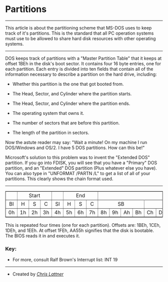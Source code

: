 # Partitions

* * *

This article is about the partitioning scheme that MS-DOS uses to keep track of it's partitions. This is the standard that all PC operation systems must use to be allowed to share hard disk resources with other operating systems.

* * *

DOS keeps track of partitions with a "Master Partition Table" that it keeps at offset 1BEh in the disk's boot sector. It contains four 16 byte entries, one for each partition. Each entry is divided into ten fields that contain all of the information necessary to describe a partition on the hard drive, including:

* Whether this partition is the one that got booted from.  

* The Head, Sector, and Cylinder where the partition starts.  

* The Head, Sector, and Cylinder where the partition ends.  

* The operating system that owns it.  

* The number of sectors that are before this partition.  

* The length of the partition in sectors.  

Now the astute reader may say: "Wait a minute! On my machine I run DOS/Windows and OS/2\. I have 5 DOS partitions. How can this be!"

Microsoft's solution to this problem was to invent the "Extended DOS" partition. If you go into FDISK, you will see that you have a "Primary" DOS partition, and an "Extended" DOS partition (Plus whatever else you have). You can also type in "UNFORMAT /PARTN /L" to get a list of all of your partitions. This clearly shows the chain format used.

* * *

<center>

<table border="" cellpadding="10" width="50%">

<tbody>

<tr align="CENTER">

<td></td>

<td colspan="3">Start</td>

<td></td>

<td colspan="3">End</td>

</tr>

<tr align="CENTER">

<td>BI</td>

<td>H</td>

<td>S</td>

<td>C</td>

<td>SI</td>

<td>H</td>

<td>S</td>

<td>C</td>

<td colspan="4">SB</td>

<td colspan="4">NS</td>

</tr>

<tr align="CENTER">

<td>0h</td>

<td>1h</td>

<td>2h</td>

<td>3h</td>

<td>4h</td>

<td>5h</td>

<td>6h</td>

<td>7h</td>

<td>8h</td>

<td>9h</td>

<td>Ah</td>

<td>Bh</td>

<td>Ch</td>

<td>Dh</td>

<td>Eh</td>

<td>Fh</td>

</tr>

</tbody>

</table>

</center>

This is repeated four times (one for each partition). Offsets are: 1BEh, 1CEh, 1DEh, and 1EEh. At offset 1FEh, AA55h signifies that the disk is bootable. The BIOS reads it in and executes it.

### Key:

*   For more, consult Ralf Brown's Interrupt list: INT 19  

* * *

*   Created by _[Chris Lattner](mailto:sabre@teleport.com)_